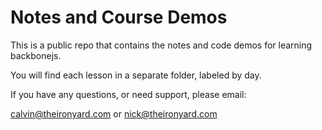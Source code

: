 # Notes and Course Demos

This is a public repo that contains the notes and code demos for learning backbonejs.

You will find each lesson in a separate folder, labeled by day.

If you have any questions, or need support, please email:

calvin@theironyard.com or nick@theironyard.com
